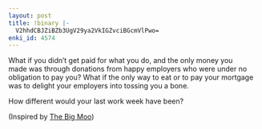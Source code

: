 ```yaml
---
layout: post
title: !binary |-
  V2hhdCBJZiBZb3UgV29ya2VkIGZvciBGcmVlPwo=
enki_id: 4574
---
```


What if you didn’t get paid for what you do, and the only money you  
made was through donations from happy employers who were under no  
obligation to pay you? What if the only way to eat or to pay your
mortgage  
was to delight your employers into tossing you a bone.

<p>
How different would your last work week have been?

</p>
<p>
(Inspired by <a href="http://www.thebigmoo.com">The Big Moo</a>)

</p>
